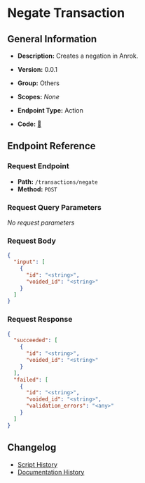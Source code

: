 # Negate Transaction

## General Information

- **Description:** Creates a negation in Anrok.

- **Version:** 0.0.1
- **Group:** Others
- **Scopes:** _None_
- **Endpoint Type:** Action
- **Code:** [🔗](https://github.com/NangoHQ/integration-templates/tree/main/integrations/anrok/actions/negate-transaction.ts)


## Endpoint Reference

### Request Endpoint

- **Path:** `/transactions/negate`
- **Method:** `POST`

### Request Query Parameters

_No request parameters_

### Request Body

```json
{
  "input": [
    {
      "id": "<string>",
      "voided_id": "<string>"
    }
  ]
}
```

### Request Response

```json
{
  "succeeded": [
    {
      "id": "<string>",
      "voided_id": "<string>"
    }
  ],
  "failed": [
    {
      "id": "<string>",
      "voided_id": "<string>",
      "validation_errors": "<any>"
    }
  ]
}
```

## Changelog

- [Script History](https://github.com/NangoHQ/integration-templates/commits/main/integrations/anrok/actions/negate-transaction.ts)
- [Documentation History](https://github.com/NangoHQ/integration-templates/commits/main/integrations/anrok/actions/negate-transaction.md)

<!-- END  GENERATED CONTENT -->

